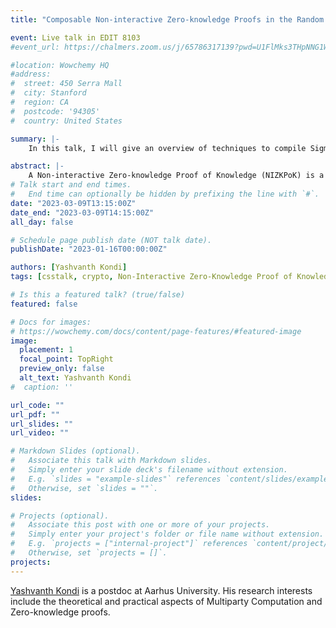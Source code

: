 ```yaml
---
title: "Composable Non-interactive Zero-knowledge Proofs in the Random Oracle Model"

event: Live talk in EDIT 8103
#event_url: https://chalmers.zoom.us/j/65786317139?pwd=U1FlMks3THpNNG1WaFRJNkJxQXdBQT09

#location: Wowchemy HQ
#address:
#  street: 450 Serra Mall
#  city: Stanford
#  region: CA
#  postcode: '94305'
#  country: United States

summary: |-
    In this talk, I will give an overview of techniques to compile Sigma protocols—a popular class of interactive cryptographic proofs—to non-interactive proofs that guarantee security when used in any larger protocol context. The aim of the talk will be to provide an introduction to the area to system designers who typically use cryptographic tools as a black box, while also providing insight into some interesting technical subtleties that I uncovered in a recent work.

abstract: |-
    A Non-interactive Zero-knowledge Proof of Knowledge (NIZKPoK) is a fundamental cryptographic building block that allows an entity to prove that it "knows'" some secret information through a single message, without revealing anything beyond this fact. A common methodology for constructing NIZKPoKs is to start with an interactive three round "Sigma" protocol that is easy to design and analyze, and then transform it to a NIZKPoK by plugging it into a compiler. The focus of this talk will be such compilers that function in the Random Oracle Model—arguably the most practical in terms of trust assumptions and efficiency—and achieve the gold-standard of security, i.e. Universal Composability. We will revisit the most efficient known compiler (Fischlin, CRYPTO 2005) and tighten the conditions under which it can be applied; we show a novel attack in contexts where it previously wasn't proven to work, and a technique to mitigate the attack by randomization. Based on joint work with abhi shelat that appeared at Asiacrypt '22.
# Talk start and end times.
#   End time can optionally be hidden by prefixing the line with `#`.
date: "2023-03-09T13:15:00Z"
date_end: "2023-03-09T14:15:00Z"
all_day: false

# Schedule page publish date (NOT talk date).
publishDate: "2023-01-16T00:00:00Z"

authors: [Yashvanth Kondi]
tags: [csstalk, crypto, Non-Interactive Zero-Knowledge Proof of Knowledge, Random Oracle Model]

# Is this a featured talk? (true/false)
featured: false

# Docs for images:
# https://wowchemy.com/docs/content/page-features/#featured-image
image:
  placement: 1
  focal_point: TopRight
  preview_only: false
  alt_text: Yashvanth Kondi
#  caption: ''

url_code: ""
url_pdf: ""
url_slides: ""
url_video: ""

# Markdown Slides (optional).
#   Associate this talk with Markdown slides.
#   Simply enter your slide deck's filename without extension.
#   E.g. `slides = "example-slides"` references `content/slides/example-slides.md`.
#   Otherwise, set `slides = ""`.
slides:

# Projects (optional).
#   Associate this post with one or more of your projects.
#   Simply enter your project's folder or file name without extension.
#   E.g. `projects = ["internal-project"]` references `content/project/deep-learning/index.md`.
#   Otherwise, set `projects = []`.
projects:
---
```


[Yashvanth Kondi](https://www.ykondi.net/) is a postdoc at Aarhus University. His research interests include the theoretical and practical aspects of Multiparty Computation and Zero-knowledge proofs.

